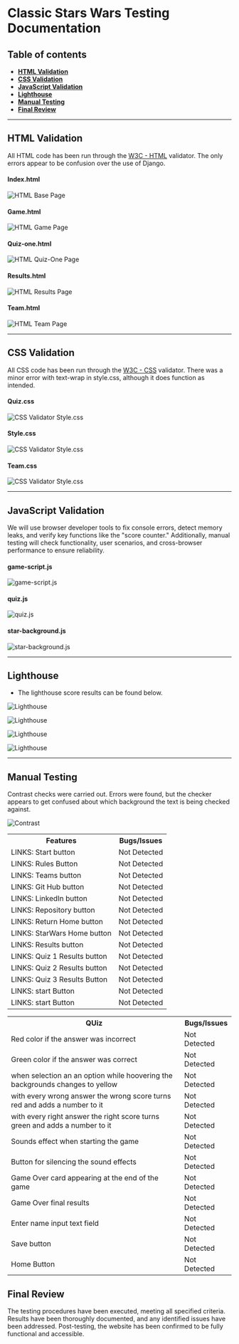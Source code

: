 # **Classic Stars Wars Testing Documentation**

## **Table of contents**
 - [**HTML Validation**](#html-validation)
 - [**CSS Validation**](#css-validation)
 - [**JavaScript Validation**](#javascript-validation)
 - [**Lighthouse**](#lighthouse)
 - [**Manual Testing**](#manual-testing)
 - [**Final Review**](#final-review)

<hr>

## **HTML Validation**

All HTML code has been run through the [W3C - HTML](https://validator.w3.org/) validator.  The only errors appear to be confusion over the use of Django.

#### **Index.html**
![HTML Base Page](/static/docs/w3c_about_team.jpg)

#### **Game.html**
![HTML Game Page](/static/docs/w3c_base_html.jpg)

#### **Quiz-one.html**
![HTML Quiz-One Page](/static/docs/w3c_base_html.jpg)


#### **Results.html**
![HTML Results Page](/static/docs/w3c_base_html.jpg)

#### **Team.html**
![HTML Team Page](/static/docs/w3c_base_html.jpg)


<hr>

## **CSS Validation**

All CSS code has been run through the [W3C - CSS](https://jigsaw.w3.org/css-validator/) validator.  There was a minor error with text-wrap in style.css, although it does function as intended.


#### **Quiz.css**
![CSS Validator Style.css](/static/docs/w3c_css_style_css.jpg)

#### **Style.css**
![CSS Validator Style.css](/static/docs/w3c_css_style_css.jpg)

#### **Team.css**

![CSS Validator Style.css](/static/docs/w3c_css_random_post_css.jpg)

<hr>

## **JavaScript Validation**

We will use browser developer tools to fix console errors, detect memory leaks, and verify key functions like the "score counter." Additionally, manual testing will check functionality, user scenarios, and cross-browser performance to ensure reliability.

#### **game-script.js**
![game-script.js](/static/docs/python_testing_admin_py.jpg)

#### **quiz.js**
![quiz.js](/static/docs/python_testing_apps_py.jpg)

#### **star-background.js**
![star-background.js](/static/docs/python_testing_forms_py.jpg)

<hr>

## **Lighthouse**
- The lighthouse score results can be found below.

![Lighthouse](/static/docs/lighthouse.jpg)

![Lighthouse](/static/docs/lighthouse_add_hack.jpg)

![Lighthouse](/static/docs/lighthouse_allhacks.jpg)

![Lighthouse](/static/docs/lighthouse_index.jpg)

<hr>

## **Manual Testing**

Contrast checks were carried out.  Errors were found, but the checker appears to get confused about which background the text is being checked against.

![Contrast](/static/docs/lighthouse_team_contrast.jpg)


  <table>
  <tr>
    <th>Features</th>
    <th>Bugs/Issues</th>
  </tr>
  <tr>
    <td>LINKS: Start button</td>
    <td>Not Detected</td>
  </tr>
   <tr>
    <td>LINKS: Rules Button</td>
    <td>Not Detected</td>
  </tr>
   <tr>
    <td>LINKS: Teams button</td>
    <td>Not Detected</td>
  </tr>
   <tr>
    <td>LINKS: Git Hub button</td>
    <td>Not Detected</td>
  </tr>
 <tr>
    <td>LINKS: LinkedIn button</td>
    <td>Not Detected</td>
  </tr>
   <tr>
    <td>LINKS: Repository button</td>
    <td>Not Detected</td>
  </tr>
   <tr>
    <td>LINKS: Return Home button</td>
    <td>Not Detected</td>
  </tr>
  </tr>
   <tr>
    <td>LINKS: StarWars Home button</td>
    <td>Not Detected</td>
  </tr>
   <tr>
    <td>LINKS: Results button</td>
    <td>Not Detected</td>
  </tr>
   <tr>
    <td>LINKS: Quiz 1 Results button</td>
    <td>Not Detected</td>
  </tr>
   <tr>
    <td>LINKS: Quiz 2 Results button</td>
    <td>Not Detected</td>
  </tr>
   <tr>
    <td>LINKS: Quiz 3 Results Button</td>
    <td>Not Detected</td>
  </tr>
  <tr>
    <td>LINKS: start Button </td>
    <td>Not Detected</td>
  </tr>
   <tr>
    <td>LINKS: start Button </td>
    <td>Not Detected</td>
  </tr>
  </table>

<table>
  <tr>
    <th>QUiz</th>
    <th>Bugs/Issues</th>
  </tr>
  <tr>
    <td>Red color if the answer was incorrect </td>
    <td>Not Detected</td>
  </tr>
   <tr>
    <td>Green color if the answer was correct</td>
    <td>Not Detected</td>
  </tr>
   <tr>
    <td>when selection an an option while hoovering the backgrounds changes to yellow </td>
    <td>Not Detected</td>
  </tr>
   <tr>
    <td>with every wrong answer the wrong score turns red and adds a number to it </td>
    <td>Not Detected</td>
  </tr>
 <tr>
    <td>with every right answer the right score turns green and adds a number to it</td>
    <td>Not Detected</td>
  </tr>
   <tr>
    <td>Sounds effect when starting the game</td>
    <td>Not Detected</td>
  </tr>
   <tr>
    <td>Button for silencing the sound effects </td>
    <td>Not Detected</td>
  </tr>
  </tr>
   <tr>
    <td>Game Over card appearing at the end of the game</td>
    <td>Not Detected</td>
  </tr>
   <tr>
    <td>Game Over final results</td>
    <td>Not Detected</td>
  </tr>
   <tr>
    <td>Enter name input text field</td>
    <td>Not Detected</td>
  </tr>
   <tr>
    <td>Save button</td>
    <td>Not Detected</td>
  </tr>
   <tr>
    <td>Home Button</td>
    <td>Not Detected</td>
  </tr>
  </table>



## **Final Review**

The testing procedures have been executed, meeting all specified criteria. Results have been thoroughly documented, and any identified issues have been addressed. Post-testing, the website has been confirmed to be fully functional and accessible.